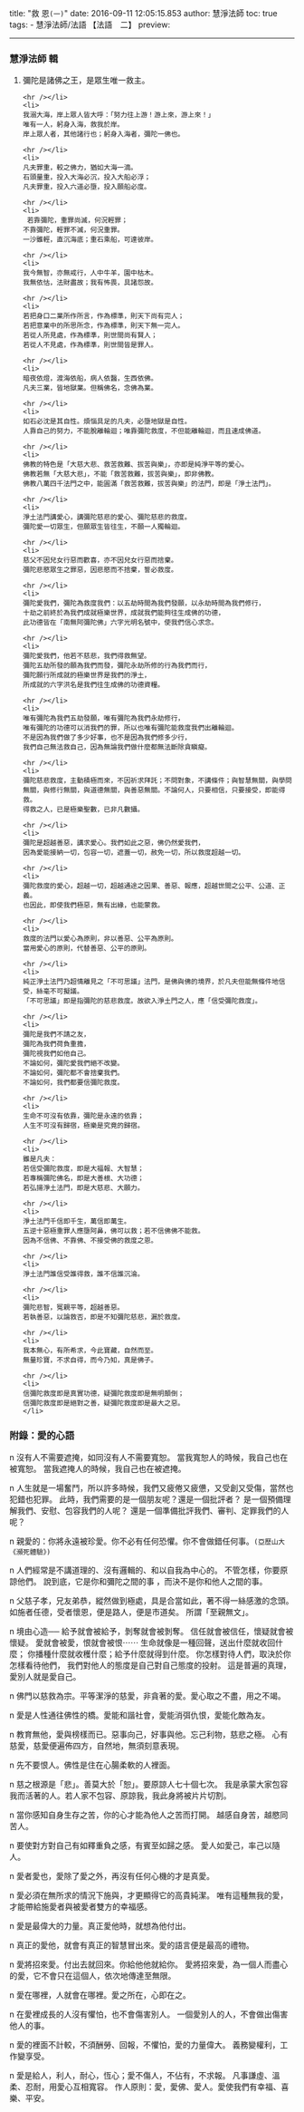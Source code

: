 title: "救 恩`(一)`"
date: 2016-09-11 12:05:15.853
author: 慧淨法師
toc: true
tags:
    - 慧淨法師/法語	【法語　二】
preview: 

---

### 慧淨法師 輯

<ol>
	<li>
	彌陀是諸佛之王，是眾生唯一救主。

	<hr /></li>
	<li>
	我溺大海，岸上眾人皆大呼：「努力往上游！游上來，游上來！」
	唯有一人，躬身入海，救我於岸。
	岸上眾人者，其他諸行也；躬身入海者，彌陀一佛也。

	<hr /></li>
	<li>
	凡夫罪重，較之佛力，猶如大海一滴。
	石頭量重，投入大海必沉，投入大船必浮；
	凡夫罪重，投入六道必墮，投入願船必度。

	<hr /></li>
	<li>
	 若靠彌陀，重罪尚滅，何況輕罪；
	不靠彌陀，輕罪不滅，何況重罪。
	一沙雖輕，直沉海底；重石乘船，可達彼岸。

	<hr /></li>
	<li>
	我今無智，亦無戒行，人中牛羊，園中枯木。
	我無依怙，法財盡故；我有怖畏，具諸怨故。

	<hr /></li>
	<li>
	若把身口二業所作所言，作為標準，則天下尚有完人；
	若把意業中的所思所念，作為標準，則天下無一完人。
	若從人所見處，作為標準，則世間尚有賢人；
	若從人不見處，作為標準，則世間皆是罪人。

	<hr /></li>
	<li>
	暗夜依燈，渡海依船，病人依醫，生西依佛。
	凡夫三業，皆地獄業。但稱佛名，念佛為業。

	<hr /></li>
	<li>
	如石必沈是其自性。煩惱具足的凡夫，必墮地獄是自性。
	人靠自己的努力，不能脫離輪迴；唯靠彌陀救度，不但能離輪迴，而且速成佛道。

	<hr /></li>
	<li>
	佛教的特色是「大慈大悲、救苦救難、拔苦與樂」，亦即是純淨平等的愛心。
	佛教若無「大慈大悲」，不能「救苦救難，拔苦與樂」，即非佛教。
	佛教八萬四千法門之中，能圓滿「救苦救難，拔苦與樂」的法門，即是「淨土法門」。

	<hr /></li>
	<li>
	淨土法門講愛心，講彌陀慈悲的愛心、彌陀慈悲的救度。
	彌陀愛一切眾生，但願眾生皆往生，不願一人獨輪迴。

	<hr /></li>
	<li>
	慈父不因兒女行惡而歡喜，亦不因兒女行惡而捨棄。
	彌陀悲愍眾生之罪惡，因悲愍而不捨棄，誓必救度。

	<hr /></li>
	<li>
	彌陀愛我們，彌陀為救度我們：以五劫時間為我們發願，以永劫時間為我們修行，
	十劫之前終於為我們成就極樂世界，成就我們能夠往生成佛的功德，
	此功德皆在「南無阿彌陀佛」六字光明名號中，使我們信心求念。

	<hr /></li>
	<li>
	彌陀愛我們，他若不慈悲，我們得救無望。
	彌陀五劫所發的願為我們而發，彌陀永劫所修的行為我們而行，
	彌陀願行所成就的極樂世界是我們的淨土，
	所成就的六字洪名是我們往生成佛的功德資糧。

	<hr /></li>
	<li>
	唯有彌陀為我們五劫發願，唯有彌陀為我們永劫修行，
	唯有彌陀的功德可以消我們的罪，所以也唯有彌陀能救度我們出離輪迴。
	不是因為我們做了多少好事，也不是因為我們修多少行，
	我們自己無法救自己，因為無論我們做什麼都無法斷除貪瞋癡。

	<hr /></li>
	<li>
	彌陀慈悲救度，主動積極而來，不因祈求拜託；不問對象，不講條件；與智慧無關，與學問無關，與修行無關，與道德無關，與善惡無關。不論何人，只要相信，只要接受，即能得救。
	得救之人，已是極樂聖數，已非凡數攝。

	<hr /></li>
	<li>
	彌陀是超越善惡，講求愛心。我們如此之惡，佛仍然愛我們，
	因為愛能接納一切，包容一切，遮蓋一切，赦免一切，所以救度超越一切。

	<hr /></li>
	<li>
	彌陀救度的愛心，超越一切，超越通途之因果、善惡、報應，超越世間之公平、公道、正義。
	也因此，即使我們極惡，無有出緣，也能蒙救。

	<hr /></li>
	<li>
	救度的法門以愛心為原則，非以善惡、公平為原則。
	當用愛心的原則，代替善惡、公平的原則。

	<hr /></li>
	<li>
	純正淨土法門乃超情離見之「不可思議」法門，是佛與佛的境界，於凡夫但能無條件地信受，絲毫不可擬議。
	「不可思議」即是指彌陀的慈悲救度。故欲入淨土門之人，應「信受彌陀救度」。

	<hr /></li>
	<li>
	彌陀是我們不請之友，
	彌陀為我們荷負重擔，
	彌陀視我們如他自己。
	不論如何，彌陀愛我們絕不改變。
	不論如何，彌陀都不會捨棄我們。
	不論如何，我們都要信彌陀救度。

	<hr /></li>
	<li>
	生命不可沒有依靠，彌陀是永遠的依靠；
	人生不可沒有歸宿，極樂是究竟的歸宿。

	<hr /></li>
	<li>
	雖是凡夫：
	若信受彌陀救度，即是大福報、大智慧；
	若專稱彌陀佛名，即是大善根、大功德；
	若弘揚淨土法門，即是大慈悲、大願力。

	<hr /></li>
	<li>
	淨土法門千信即千生，萬信即萬生。
	五逆十惡極重罪人應墮阿鼻，佛可以救；若不信佛佛不能救。
	因為不信佛、不靠佛、不接受佛的救度之恩。

	<hr /></li>
	<li>
	淨土法門誰信受誰得救，誰不信誰沉淪。

	<hr /></li>
	<li>
	彌陀悲智，冤親平等，超越善惡。
	若執善惡，以論救否，即是不知彌陀慈悲，漏於救度。

	<hr /></li>
	<li>
	我本無心，有所希求，今此寶藏，自然而至。
	無量珍寶，不求自得，而今乃知，真是佛子。

	<hr /></li>
	<li>
	信彌陀救度即是真實功德，疑彌陀救度即是無明顛倒；
	信彌陀救度即是絕對之善，疑彌陀救度即是最大之惡。
	</li>
</ol>

### 附錄：愛的心語

n 沒有人不需要遮掩，如同沒有人不需要寬恕。
當我寬恕人的時候，我自己也在被寬恕。
當我遮掩人的時候，我自己也在被遮掩。

n 人生就是一場奮鬥，所以許多時候，我們又疲倦又疲憊，又受創又受傷，當然也犯錯也犯罪。
此時，我們需要的是一個朋友呢？還是一個批評者？
是一個預備理解我們、安慰、包容我們的人呢？
還是一個準備批評我們、審判、定罪我們的人呢？

n 親愛的：你將永遠被珍愛。你不必有任何恐懼。你不會做錯任何事。`(亞歷山大《瀕死體驗》)`

n 人們經常是不講道理的、沒有邏輯的、和以自我為中心的。
不管怎樣，你要原諒他們。
說到底，它是你和彌陀之間的事 ，而決不是你和他人之間的事。

n 父慈子孝，兄友弟恭，縱然做到極處，具是合當如此，著不得一絲感激的念頭。
如施者任德，受者懷恩，便是路人，便是市道矣。
所謂「至親無文」。

n 境由心造──
給予就會被給予，剝奪就會被剝奪。
信任就會被信任，懷疑就會被懷疑。
愛就會被愛，恨就會被恨⋯⋯
生命就像是一種回聲，送出什麼就收回什麼；
你播種什麼就收穫什麼；給予什麼就得到什麼。 
你怎樣對待人們，取決於你怎樣看待他們，
我們對他人的態度是自己對自己態度的投射。
這是普遍的真理，愛別人就是愛自己。

n 佛門以慈救為宗。平等潔淨的慈愛，非貪著的愛。愛心取之不盡，用之不竭。

n 愛是人性通往佛性的橋。愛能和諧社會，愛能消弭仇恨，愛能化敵為友。

n 教育無他，愛與榜樣而已。惡事向己，好事與他。忘己利物，慈悲之極。
心有慈愛，慈愛便遍佈四方，自然地，無須刻意表現。

n 先不要恨人。佛性是住在心腸柔軟的人裡面。

n 慈之根源是「悲」。善莫大於「恕」。要原諒人七十個七次。
我是承蒙大家包容我而活著的人。若人家不包容、原諒我，我此身將被片片切割。

n 當你感知自身生存之苦，你的心才能為他人之苦而打開。
越感自身苦，越愍同苦人。

n 要使對方對自己有如釋重負之感，有賓至如歸之感。
愛人如愛己，率己以隨人。

n 愛者愛也，愛除了愛之外，再沒有任何心機的才是真愛。

n 愛必須在無所求的情況下施與，才更顯得它的高貴純潔。
唯有這種無我的愛，才能帶給施愛者與被愛者雙方的幸福感。

n 愛是最偉大的力量。真正愛他時，就想為他付出。

n 真正的愛他，就會有真正的智慧冒出來。愛的語言便是最高的禮物。

n 愛將招來愛。付出去就回來。你給他他就給你。
愛將招來愛，為一個人而盡心的愛，它不會只在這個人，依次地傳達至無限。

n 愛在哪裡，人就會在哪裡。愛之所在，心即在之。

n 在愛裡成長的人沒有懼怕，也不會傷害別人。
一個愛別人的人，不會做出傷害他人的事。

n 愛的裡面不計較，不須酬勞、回報，不懼怕，愛的力量偉大。
義務變權利，工作變享受。

n 愛是給人，利人，耐心，恆心；愛不傷人，不佔有，不求報。
凡事謙虛、溫柔、忍耐，用愛心互相寬容。
作人原則：愛，愛佛、愛人。愛使我們有幸福、喜樂、平安。

